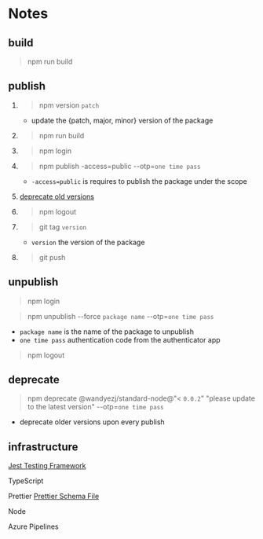 # Notes

## build

> npm run build

## publish


1. > npm version `patch`
    * update the {patch, major, minor} version of the package

1. > npm run build

1. > npm login

1. > npm publish -access=public --otp=`one time pass`

    * `-access=public` is requires to publish the package under the scope

1. [deprecate old versions](#deprecate)

1. > npm logout

1. > git tag `version`
    * `version` the version of the package
1. > git push



## unpublish

> npm login

> npm unpublish --force `package name` --otp=`one time pass`

* `package name` is the name of the package to unpublish
* `one time pass` authentication code from the authenticator app

> npm logout

## deprecate

> npm deprecate @wandyezj/standard-node@"< `0.0.2`" "please update to the latest version" --otp=`one time pass`

* deprecate older versions upon every publish

## infrastructure

[Jest Testing Framework](https://jestjs.io/)

TypeScript

Prettier
[Prettier Schema File](http://json.schemastore.org/prettierrc)

Node

Azure Pipelines